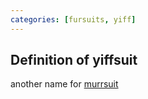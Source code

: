 ```yaml
---
categories: [fursuits, yiff]
---
```


## Definition of yiffsuit

another name for [murrsuit](./murrsuit)
